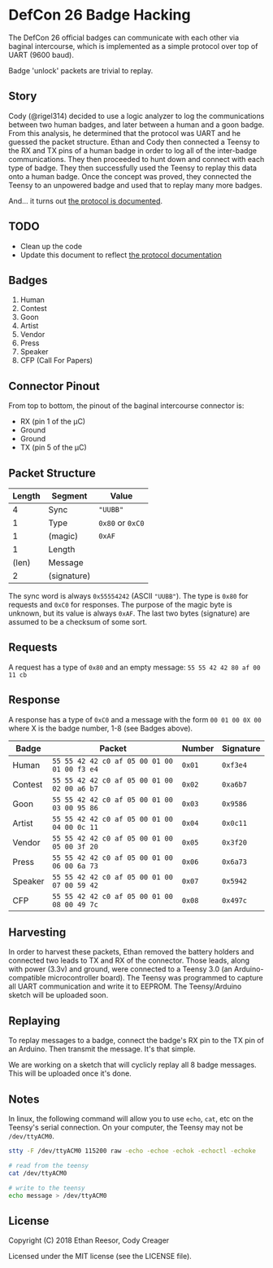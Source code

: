 # DefCon 26 Badge Hacking

The DefCon 26 official badges can communicate with each other via baginal intercourse, which is implemented as a simple protocol over top of UART (9600 baud).

Badge 'unlock' packets are trivial to replay.

## Story

Cody (@rigel314) decided to use a logic analyzer to log the communications between two human badges, and later between a human and a goon badge. From this analysis, he determined that the protocol was UART and he guessed the packet structure. Ethan and Cody then connected a Teensy to the RX and TX pins of a human badge in order to log all of the inter-badge communications. They then proceeded to hunt down and connect with each type of badge. They then successfully used the Teensy to replay this data onto a human badge. Once the concept was proved, they connected the Teensy to an unpowered badge and used that to replay many more badges.

And... it turns out [the protocol is documented](https://github.com/Wireb/badge_bus/wiki).

## TODO

  * Clean up the code
  * Update this document to reflect [the protocol documentation](https://github.com/Wireb/badge_bus/wiki)

## Badges

  1. Human
  2. Contest
  3. Goon
  4. Artist
  5. Vendor
  6. Press
  7. Speaker
  8. CFP (Call For Papers)
  
## Connector Pinout

From top to bottom, the pinout of the baginal intercourse connector is:

  * RX (pin 1 of the µC)
  * Ground
  * Ground
  * TX (pin 5 of the µC)

## Packet Structure

| Length | Segment     | Value            |
| ------ | ----------- | ---------------- |
| 4      | Sync        | `"UUBB"`         |
| 1      | Type        | `0x80` or `0xC0` |
| 1      | (magic)     | `0xAF`           |
| 1      | Length      |                  |
| (len)  | Message     |                  |
| 2      | (signature) |                  |

The sync word is always `0x55554242` (ASCII `"UUBB"`). The type is `0x80` for requests and `0xC0` for responses. The purpose of the magic byte is unknown, but its value is always `0xAF`. The last two bytes (signature) are assumed to be a checksum of some sort.

## Requests

A request has a type of `0x80` and an empty message: `55 55 42 42 80 af 00 11 cb`

## Response

A response has a type of `0xC0` and a message with the form `00 01 00 0X 00` where X is the badge number, 1-8 (see Badges above).

| Badge   | Packet                                      | Number | Signature |
| ------- | ------------------------------------------- | ------ | --------- |
| Human   | `55 55 42 42 c0 af 05 00 01 00 01 00 f3 e4` | `0x01` | `0xf3e4`  |
| Contest | `55 55 42 42 c0 af 05 00 01 00 02 00 a6 b7` | `0x02` | `0xa6b7`  |
| Goon    | `55 55 42 42 c0 af 05 00 01 00 03 00 95 86` | `0x03` | `0x9586`  |
| Artist  | `55 55 42 42 c0 af 05 00 01 00 04 00 0c 11` | `0x04` | `0x0c11`  |
| Vendor  | `55 55 42 42 c0 af 05 00 01 00 05 00 3f 20` | `0x05` | `0x3f20`  |
| Press   | `55 55 42 42 c0 af 05 00 01 00 06 00 6a 73` | `0x06` | `0x6a73`  |
| Speaker | `55 55 42 42 c0 af 05 00 01 00 07 00 59 42` | `0x07` | `0x5942`  |
| CFP     | `55 55 42 42 c0 af 05 00 01 00 08 00 49 7c` | `0x08` | `0x497c`  |

## Harvesting

In order to harvest these packets, Ethan removed the battery holders and connected two leads to TX and RX of the connector. Those leads, along with power (3.3v) and ground, were connected to a Teensy 3.0 (an Arduino-compatible microcontroller board). The Teensy was programmed to capture all UART communication and write it to EEPROM. The Teensy/Arduino sketch will be uploaded soon.

## Replaying

To replay messages to a badge, connect the badge's RX pin to the TX pin of an Arduino. Then transmit the message. It's that simple.

We are working on a sketch that will cyclicly replay all 8 badge messages. This will be uploaded once it's done.

## Notes

In linux, the following command will allow you to use `echo`, `cat`, etc on the Teensy's serial connection. On your computer, the Teensy may not be `/dev/ttyACM0`.

```bash
stty -F /dev/ttyACM0 115200 raw -echo -echoe -echok -echoctl -echoke

# read from the teensy
cat /dev/ttyACM0

# write to the teensy
echo message > /dev/ttyACM0
```

## License

Copyright (C) 2018 Ethan Reesor, Cody Creager

Licensed under the MIT license (see the LICENSE file).
